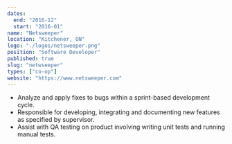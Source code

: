 ```yaml
---
dates:
  end: "2016-12"
  start: "2016-01"
name: "Netsweeper"
location: "Kitchener, ON"
logo: "./logos/netsweeper.png"
position: "Software Developer"
published: true
slug: "netwseeper"
types: ["co-op"]
website: "https://www.netsweeper.com"
---
```


- Analyze and apply fixes to bugs within a sprint-based development cycle.
- Responsible for developing, integrating and documenting new features as specified by supervisor.
- Assist with QA testing on product involving writing unit tests and running manual tests.